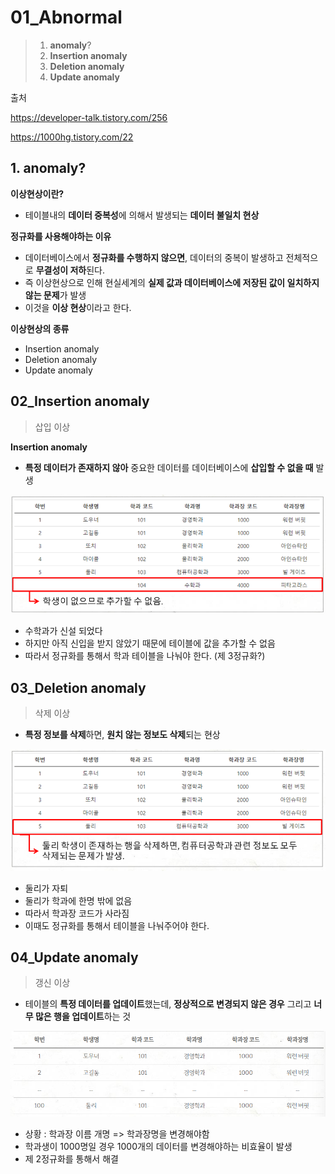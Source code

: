 

# 01_Abnormal

> 1. **anomaly**?
> 2. **Insertion anomaly**
> 3. **Deletion anomaly**
> 4. **Update anomaly**

출처

https://developer-talk.tistory.com/256

https://1000hg.tistory.com/22



## 1. anomaly?

**이상현상이란?**

- 테이블내의 **데이터 중복성**에 의해서 발생되는 **데이터 불일치 현상**



**정규화를 사용해야하는 이유**

- 데이터베이스에서 **정규화를 수행하지 않으면**, 데이터의 중복이 발생하고 전체적으로 **무결성이 저하**된다.
- 즉 이상현상으로 인해 현실세계의 **실제 값과 데이터베이스에 저장된 값이 일치하지 않는 문제**가 발생
- 이것을 **이상 현상**이라고 한다.



**이상현상의 종류**

- Insertion anomaly
- Deletion anomaly
- Update anomaly



## 02_Insertion anomaly

> 삽입 이상

**Insertion anomaly**

- **특정 데이터가 존재하지 않아** 중요한 데이터를 데이터베이스에 **삽입할 수 없을 때** 발생

![image-20230118175204650](assets\image-20230118175204650.png)

- 수학과가 신설 되었다
- 하지만 아직 신입을 받지 않았기 때문에 테이블에 값을 추가할 수 없음
- 따라서 정규화를 통해서 학과 테이블을 나눠야 한다. (제 3정규화?)



## 03_Deletion anomaly

> 삭제 이상

- **특정 정보를 삭제**하면, **원치 않는 정보도 삭제**되는 현상

![image-20230118175717985](Abnormal.assets\image-20230118175717985.png)

- 둘리가 자퇴
- 둘리가 학과에 한명 밖에 없음
- 따라서 학과장 코드가 사라짐
- 이때도 정규화를 통해서 테이블을 나눠주어야 한다.





## 04_Update anomaly

> 갱신 이상

- 테이블의 **특정 데이터를 업데이트**했는데, **정상적으로 변경되지 않은 경우** 그리고 **너무 많은 행을 업데이트**하는 것

![image-20230118180128214](Abnormal.assets\image-20230118180128214.png)

- 상황 : 학과장 이름 개명 => 학과장명을 변경해야함
- 학과생이 1000명일 경우 1000개의 데이터를 변경해야하는 비효율이 발생
- 제 2정규화를 통해서 해결

























